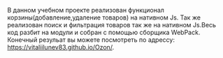 В данном учебном проекте реализован функционал корзины(добавление,удаление товаров) на нативном Js. Так же реализован поиск и фильтрация товаров так же на нативном Js.Весь код разбит на модули и собран с помощью сборщика WebPack. Конечный резульат вы можете посмотреть по адрессу: https://vitaliilunev83.github.io/Ozon/.
